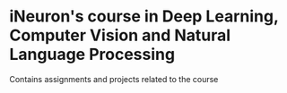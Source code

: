 # iNeuron's course in Deep Learning, Computer Vision and Natural Language Processing
Contains assignments and projects related to the course
